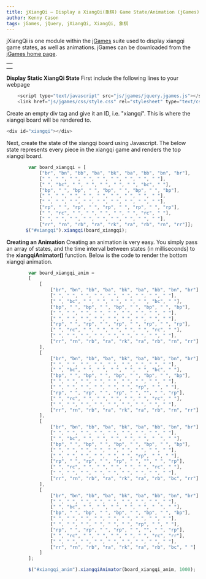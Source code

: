```yaml
---
title: jXiangQi – Display a XiangQi(象棋) Game State/Animation (jGames)
author: Kenny Cason
tags: jGames, jQuery, jXiangQi, XiangQi, 象棋
---
```


jXiangQi is one module within the <a href="http://ken-soft.com/2011/08/08/jgames/">jGames</a> suite used to display xiangqi game states, as well as animations. jGames can be downloaded from the <a href="http://ken-soft.com/2011/08/08/jgames/">jGames home page</a>. 
    <table>
        <tr><td><div id="xiangqi"></div></td></tr><tr><td><div id="xiangqi_anim"></div></td></tr>
    </table>

<strong>Display Static XiangQi State</strong>
First include the following lines to your webpage

```javascript
    <script type="text/javascript" src="js/jgames/jquery.jgames.js"></script>
    <link href="js/jgames/css/style.css" rel="stylesheet" type="text/css" />

```
Create an empty div tag and give it an ID, i.e. "xiangqi". This is where the xiangqi board will be rendered to.

```javascript
<div id="xiangqi"></div>

```
Next, create the state of the xiangqi board using Javascript. The below state represents every piece in the xiangqi game and renders the top xiangqi board.

```javascript
        var board_xiangqi = [
            ["br", "bn", "bb", "ba", "bk", "ba", "bb", "bn", "br"],
            [" ", " ", " ", " ", " ", " ", " ", " ", " "],
            [" ", "bc", " ", " ", " ", " ", " ", "bc", " "],
            ["bp", " ", "bp", " ", "bp", " ", "bp", " ", "bp"],
            [" ", " ", " ", " ", " ", " ", " ", " ", " "],
            [" ", " ", " ", " ", " ", " ", " ", " ", " "],
            ["rp", " ", "rp", " ", "rp", " ", "rp", " ", "rp"],
            [" ", "rc", " ", " ", " ", " ", " ", "rc", " "],
            [" ", " ", " ", " ", " ", " ", " ", " ", " "],
            ["rr", "rn", "rb", "ra", "rk", "ra", "rb", "rn", "rr"]];
       $("#xiangqi").xiangqi(board_xiangqi);
```

<strong>Creating an Animation</strong>
Creating an animation is very easy. You simply pass an array of states, and the time interval between states (in milliseconds) to the <b>xiangqiAnimator()</b> function. Below is the code to render the bottom xiangqi animation.

```javascript
        var board_xiangqi_anim =
        [
            [
                ["br", "bn", "bb", "ba", "bk", "ba", "bb", "bn", "br"],
                [" ", " ", " ", " ", " ", " ", " ", " ", " "],
                [" ", "bc", " ", " ", " ", " ", " ", "bc", " "],
                ["bp", " ", "bp", " ", "bp", " ", "bp", " ", "bp"],
                [" ", " ", " ", " ", " ", " ", " ", " ", " "],
                [" ", " ", " ", " ", " ", " ", " ", " ", " "],
                ["rp", " ", "rp", " ", "rp", " ", "rp", " ", "rp"],
                [" ", "rc", " ", " ", " ", " ", " ", "rc", " "],
                [" ", " ", " ", " ", " ", " ", " ", " ", " "],
                ["rr", "rn", "rb", "ra", "rk", "ra", "rb", "rn", "rr"]
            ],
            [
                ["br", "bn", "bb", "ba", "bk", "ba", "bb", "bn", "br"],
                [" ", " ", " ", " ", " ", " ", " ", " ", " "],
                [" ", "bc", " ", " ", " ", " ", " ", "bc", " "],
                ["bp", " ", "bp", " ", "bp", " ", "bp", " ", "bp"],
                [" ", " ", " ", " ", " ", " ", " ", " ", " "],
                [" ", " ", " ", " ", " ", " ", "rp", " ", " "],
                ["rp", " ", "rp", " ", "rp", " ", "", " ", "rp"],
                [" ", "rc", " ", " ", " ", " ", " ", "rc", " "],
                [" ", " ", " ", " ", " ", " ", " ", " ", " "],
                ["rr", "rn", "rb", "ra", "rk", "ra", "rb", "rn", "rr"]
            ],
            [
                ["br", "bn", "bb", "ba", "bk", "ba", "bb", "bn", "br"],
                [" ", " ", " ", " ", " ", " ", " ", " ", " "],
                [" ", "bc", " ", " ", " ", " ", " ", "  ", " "],
                ["bp", " ", "bp", " ", "bp", " ", "bp", " ", "bp"],
                [" ", " ", " ", " ", " ", " ", " ", " ", " "],
                [" ", " ", " ", " ", " ", " ", "rp", " ", " "],
                ["rp", " ", "rp", " ", "rp", " ", "", " ", "rp"],
                [" ", "rc", " ", " ", " ", " ", " ", "rc", " "],
                [" ", " ", " ", " ", " ", " ", " ", " ", " "],
                ["rr", "rn", "rb", "ra", "rk", "ra", "rb", "bc", "rr"]
            ],
            [
                ["br", "bn", "bb", "ba", "bk", "ba", "bb", "bn", "br"],
                [" ", " ", " ", " ", " ", " ", " ", " ", " "],
                [" ", "bc", " ", " ", " ", " ", " ", "  ", " "],
                ["bp", " ", "bp", " ", "bp", " ", "bp", " ", "bp"],
                [" ", " ", " ", " ", " ", " ", " ", " ", " "],
                [" ", " ", " ", " ", " ", " ", "rp", " ", " "],
                ["rp", " ", "rp", " ", "rp", " ", "", " ", "rp"],
                [" ", "rc", " ", " ", " ", " ", " ", "rc", "rr"],
                [" ", " ", " ", " ", " ", " ", " ", " ", " "],
                ["rr", "rn", "rb", "ra", "rk", "ra", "rb", "bc", " "]
            ]
        ];

        $("#xiangqi_anim").xiangqiAnimator(board_xiangqi_anim, 1000);
```
<script src="//ajax.googleapis.com/ajax/libs/jquery/1.6.2/jquery.min.js" type="text/javascript"></script><script type="text/javascript" src="http://ken-soft.com/js/jgames/jquery.jgames.js"></script>
<script type="text/javascript" src="http://ken-soft.com/js/jgames/jquery.jgames.demo-data.js"></script>
<link href="http://ken-soft.com/js/jgames/css/style.css" rel="stylesheet" type="text/css" />
<script type="text/javascript">
<!--
$(document).ready(function(){$("#xiangqi").xiangqi(board_xiangqi);$("#xiangqi_anim").xiangqiAnimator(board_xiangqi_anim, 1000);});
//--></script>